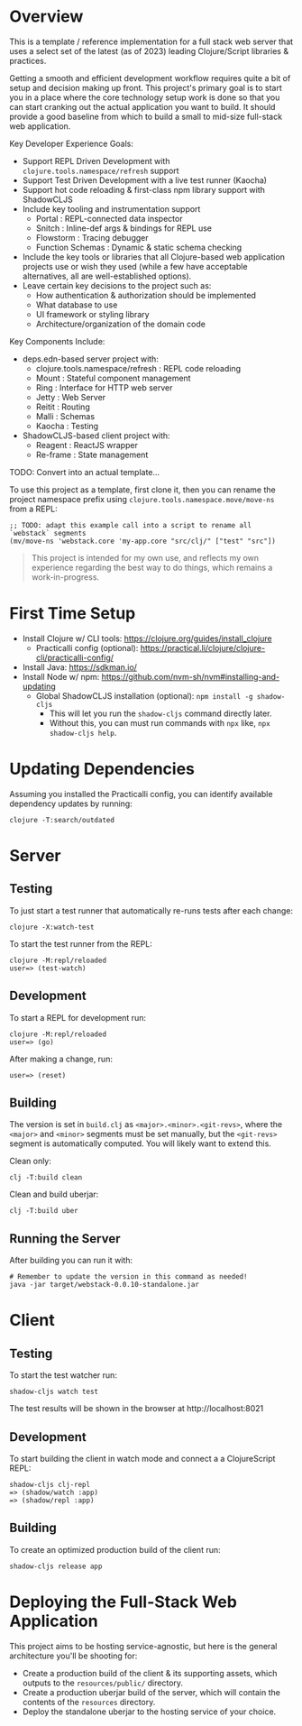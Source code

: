 # Overview

This is a template / reference implementation for a full stack web server that
uses a select set of the latest (as of 2023) leading Clojure/Script libraries &
practices.

Getting a smooth and efficient development workflow requires quite a bit of
setup and decision making up front. This project's primary goal is to start you
in a place where the core technology setup work is done so that you can start
cranking out the actual application you want to build. It should provide a good
baseline from which to build a small to mid-size full-stack web application.

Key Developer Experience Goals:
- Support REPL Driven Development with `clojure.tools.namespace/refresh` support
- Support Test Driven Development with a live test runner (Kaocha)
- Support hot code reloading & first-class npm library support with ShadowCLJS
- Include key tooling and instrumentation support
  - Portal           : REPL-connected data inspector
  - Snitch           : Inline-def args & bindings for REPL use
  - Flowstorm        : Tracing debugger
  - Function Schemas : Dynamic & static schema checking
- Include the key tools or libraries that all Clojure-based web application
  projects use or wish they used (while a few have acceptable alternatives, all
  are well-established options).
- Leave certain key decisions to the project such as:
  - How authentication & authorization should be implemented
  - What database to use
  - UI framework or styling library
  - Architecture/organization of the domain code

Key Components Include:
- deps.edn-based server project with:
  - clojure.tools.namespace/refresh : REPL code reloading
  - Mount                           : Stateful component management
  - Ring                            : Interface for HTTP web server
  - Jetty                           : Web Server
  - Reitit                          : Routing
  - Malli                           : Schemas
  - Kaocha                          : Testing
- ShadowCLJS-based client project with:
  - Reagent                         : ReactJS wrapper
  - Re-frame                        : State management

TODO: Convert into an actual template...

To use this project as a template, first clone it, then you can rename the
project namespace prefix using `clojure.tools.namespace.move/move-ns` from
a REPL:
```
;; TODO: adapt this example call into a script to rename all `webstack` segments
(mv/move-ns 'webstack.core 'my-app.core "src/clj/" ["test" "src"])
```

> This project is intended for my own use, and reflects my own experience
> regarding the best way to do things, which remains a work-in-progress.

# First Time Setup

- Install Clojure w/ CLI tools: https://clojure.org/guides/install_clojure
  - Practicalli config (optional): https://practical.li/clojure/clojure-cli/practicalli-config/
- Install Java: https://sdkman.io/
- Install Node w/ npm: https://github.com/nvm-sh/nvm#installing-and-updating
  - Global ShadowCLJS installation (optional): `npm install -g shadow-cljs`
    - This will let you run the `shadow-cljs` command directly later.
    - Without this, you can must run commands with `npx` like, `npx shadow-cljs help`.

# Updating Dependencies

Assuming you installed the Practicalli config, you can identify available
dependency updates by running:
```
clojure -T:search/outdated
```

# Server

## Testing

To just start a test runner that automatically re-runs tests after each change:
```
clojure -X:watch-test
```

To start the test runner from the REPL:
```
clojure -M:repl/reloaded
user=> (test-watch)
```

## Development

To start a REPL for development run:
```
clojure -M:repl/reloaded
user=> (go)
```

After making a change, run:
```
user=> (reset)
```

## Building

The version is set in `build.clj` as `<major>.<minor>.<git-revs>`, where the
`<major>` and `<minor>` segments must be set manually, but the `<git-revs>`
segment is automatically computed. You will likely want to extend this.

Clean only:
```
clj -T:build clean
```

Clean and build uberjar:
```
clj -T:build uber
```

## Running the Server

After building you can run it with:
```
# Remember to update the version in this command as needed!
java -jar target/webstack-0.0.10-standalone.jar
```

# Client

## Testing

To start the test watcher run:
```
shadow-cljs watch test
```

The test results will be shown in the browser at http://localhost:8021

## Development

To start building the client in watch mode and connect a a ClojureScript REPL:
```
shadow-cljs clj-repl
=> (shadow/watch :app)
=> (shadow/repl :app)
```

## Building

To create an optimized production build of the client run:
```
shadow-cljs release app
```

# Deploying the Full-Stack Web Application

This project aims to be hosting service-agnostic, but here is the general
architecture you'll be shooting for:
- Create a production build of the client & its supporting assets, which outputs
  to the `resources/public/` directory.
- Create a production uberjar build of the server, which will contain the
  contents of the `resources` directory.
- Deploy the standalone uberjar to the hosting service of your choice.
